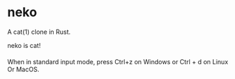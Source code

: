 # neko

A cat(1) clone in Rust.

neko is cat!

####
When in standard input mode, press Ctrl+z on Windows or Ctrl + d on Linux Or MacOS.